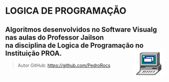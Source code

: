 # LOGICA DE PROGRAMAÇÃO

## Algoritmos desenvolvidos no Software Visualg nas aulas do Professor Jailson<br> na disciplina de Logica de Programação no Instituição PROA. <img src="visualg.png" align =right width="100px" height="90px">


> Autor GitHub: https://github.com/PedroRocs
 

